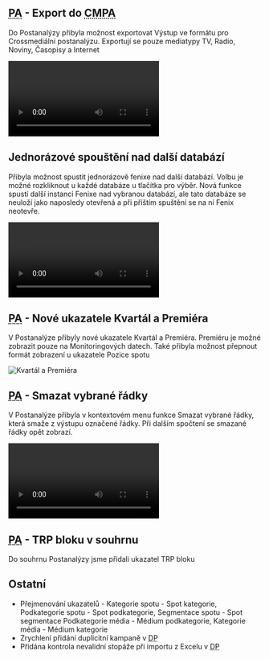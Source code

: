 ﻿---
categories: [fenix]
layout: fenix
---
## <abbr title="Postanalýza">PA</abbr> - Export do <abbr title="Crossmediální postanalýza">CMPA</abbr>

Do Postanalýzy přibyla možnost exportovat Výstup ve formátu pro Crossmediální postanalýzu. Exportují se pouze mediatypy TV, Radio, Noviny, Časopisy a Internet

<video src="{{site.url}}/data/patocmpa.mp4" type="video/mp4" controls></video>
 
##  Jednorázové spouštění nad další databází
Přibyla možnost spustit jednorázově fenixe nad další databází. Volbu je možné rozkliknout u každé databáze u tlačítka pro výběr. Nová funkce spustí další instanci Fenixe nad vybranou databází, ale tato databáze se neuloží jako naposledy otevřená a při příštím spuštění se na ní Fenix neotevře.

<video src="{{site.url}}/data/vyberdbprojedno.mp4" type="video/mp4" controls></video>

## <abbr title="Postanalýza">PA</abbr> - Nové ukazatele Kvartál a Premiéra
V Postanalýze přibyly nové ukazatele Kvartál a Premiéra. Premiéru je možné zobrazit pouze na Monitoringových datech. Také přibyla možnost přepnout formát zobrazení u ukazatele Pozice spotu
 
![Kvartál a Premiéra]({{site.url}}/data/kvartalpremiera.PNG "Kvartál a Premiéra")
 

## <abbr title="Postanalýza">PA</abbr> - Smazat vybrané řádky
V Postanalýze přibyla v kontextovém menu funkce Smazat vybrané řádky, která smaže z výstupu označené řádky. Při dalším spočtení se smazané řádky opět zobrazí.

<video src="{{site.url}}/data/pasmazat.mp4" type="video/mp4" controls></video>
 
## <abbr title="Postanalýza">PA</abbr> - TRP bloku v souhrnu
Do souhrnu Postanalýzy jsme přidali ukazatel TRP bloku
  
 
## Ostatní
<ul>
<li>Přejmenování ukazatelů - Kategorie spotu - Spot kategorie, Podkategorie spotu - Spot podkategorie, Segmentace spotu - Spot segmentace  Podkategorie média - Médium podkategorie, Kategorie média - Médium kategorie </li>
<li>Zrychlení přidání duplicitní kampaně v  <abbr title="Detailní plán">DP</abbr></li>
<li>Přidána kontrola nevalidní stopáže při importu z Excelu v <abbr title="Detailní plán">DP</abbr> </li>
</ul>






 
